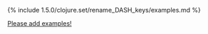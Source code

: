 {% include 1.5.0/clojure.set/rename_DASH_keys/examples.md %}

[Please add examples!](https://github.com/arrdem/grimoire/edit/master/_includes/1.6.0/clojure.set/rename_DASH_keys/examples.md)
